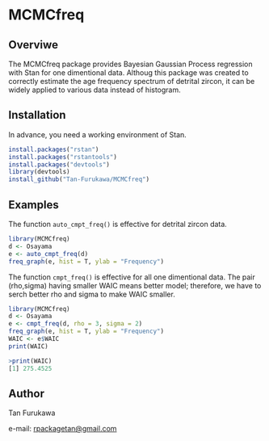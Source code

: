 # MCMCfreq
## Overviwe
The MCMCfreq package provides Bayesian Gaussian Process regression with Stan for one dimentional data. Althoug this package was created to correctly estimate the age frequency spectrum of detrital zircon, it can be widely applied to various data instead of histogram.

## Installation

In advance, you need a working environment of Stan.
```r
install.packages("rstan")
install.packages("rstantools")
install.packages("devtools")
library(devtools)
install_github("Tan-Furukawa/MCMCfreq")
```

## Examples

The function `auto_cmpt_freq()` is effective for detrital zircon data.
```r
library(MCMCfreq)
d <- Osayama
e <- auto_cmpt_freq(d)
freq_graph(e, hist = T, ylab = "Frequency")
```

The function `cmpt_freq()` is effective for all one dimentional data.
The pair (rho,sigma) having smaller WAIC means better model;
therefore, we have to serch better rho and sigma to make WAIC smaller.

```r
library(MCMCfreq)
d <- Osayama
e <- cmpt_freq(d, rho = 3, sigma = 2)
freq_graph(e, hist = T, ylab = "Frequency")
WAIC <- e$WAIC
print(WAIC)
```
```r
>print(WAIC)
[1] 275.4525
```

## Author
Tan Furukawa 

e-mail: rpackagetan@gmail.com





